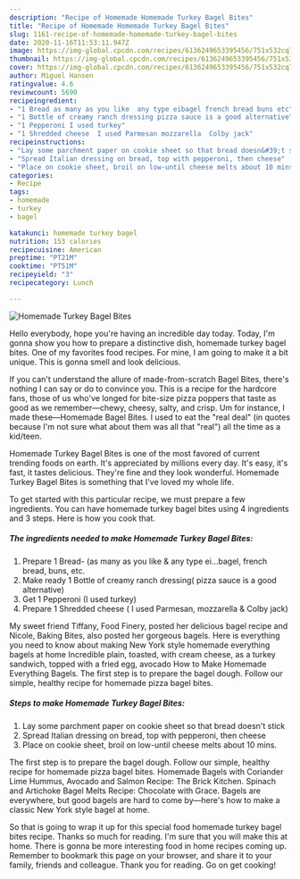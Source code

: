 ```yaml
---
description: "Recipe of Homemade Homemade Turkey Bagel Bites"
title: "Recipe of Homemade Homemade Turkey Bagel Bites"
slug: 1161-recipe-of-homemade-homemade-turkey-bagel-bites
date: 2020-11-16T11:53:11.947Z
image: https://img-global.cpcdn.com/recipes/6136249653395456/751x532cq70/homemade-turkey-bagel-bites-recipe-main-photo.jpg
thumbnail: https://img-global.cpcdn.com/recipes/6136249653395456/751x532cq70/homemade-turkey-bagel-bites-recipe-main-photo.jpg
cover: https://img-global.cpcdn.com/recipes/6136249653395456/751x532cq70/homemade-turkey-bagel-bites-recipe-main-photo.jpg
author: Miguel Hansen
ratingvalue: 4.6
reviewcount: 5690
recipeingredient:
- "1 Bread as many as you like  any type eibagel french bread buns etc"
- "1 Bottle of creamy ranch dressing pizza sauce is a good alternative"
- "1 Pepperoni I used turkey"
- "1 Shredded cheese  I used Parmesan mozzarella  Colby jack"
recipeinstructions:
- "Lay some parchment paper on cookie sheet so that bread doesn&#39;t stick"
- "Spread Italian dressing on bread, top with pepperoni, then cheese"
- "Place on cookie sheet, broil on low-until cheese melts about 10 mins."
categories:
- Recipe
tags:
- homemade
- turkey
- bagel

katakunci: homemade turkey bagel 
nutrition: 153 calories
recipecuisine: American
preptime: "PT21M"
cooktime: "PT51M"
recipeyield: "3"
recipecategory: Lunch

---
```



![Homemade Turkey Bagel Bites](https://img-global.cpcdn.com/recipes/6136249653395456/751x532cq70/homemade-turkey-bagel-bites-recipe-main-photo.jpg)

Hello everybody, hope you're having an incredible day today. Today, I'm gonna show you how to prepare a distinctive dish, homemade turkey bagel bites. One of my favorites food recipes. For mine, I am going to make it a bit unique. This is gonna smell and look delicious.

If you can&#39;t understand the allure of made-from-scratch Bagel Bites, there&#39;s nothing I can say or do to convince you. This is a recipe for the hardcore fans, those of us who&#39;ve longed for bite-size pizza poppers that taste as good as we remember—chewy, cheesy, salty, and crisp. Um for instance, I made these—Homemade Bagel Bites. I used to eat the &#34;real deal&#34; (in quotes because I&#39;m not sure what about them was all that &#34;real&#34;) all the time as a kid/teen.

Homemade Turkey Bagel Bites is one of the most favored of current trending foods on earth. It's appreciated by millions every day. It's easy, it's fast, it tastes delicious. They're fine and they look wonderful. Homemade Turkey Bagel Bites is something that I've loved my whole life.


To get started with this particular recipe, we must prepare a few ingredients. You can have homemade turkey bagel bites using 4 ingredients and 3 steps. Here is how you cook that.

<!--inarticleads1-->

##### The ingredients needed to make Homemade Turkey Bagel Bites:

1. Prepare 1 Bread- (as many as you like &amp; any type ei...bagel, french bread, buns, etc.
1. Make ready 1 Bottle of creamy ranch dressing( pizza sauce is a good alternative)
1. Get 1 Pepperoni (I used turkey)
1. Prepare 1 Shredded cheese ( I used Parmesan, mozzarella &amp; Colby jack)


My sweet friend Tiffany, Food Finery, posted her delicious bagel recipe and Nicole, Baking Bites, also posted her gorgeous bagels. Here is everything you need to know about making New York style homemade everything bagels at home Incredible plain, toasted, with cream cheese, as a turkey sandwich, topped with a fried egg, avocado How to Make Homemade Everything Bagels. The first step is to prepare the bagel dough. Follow our simple, healthy recipe for homemade pizza bagel bites. 

<!--inarticleads2-->

##### Steps to make Homemade Turkey Bagel Bites:

1. Lay some parchment paper on cookie sheet so that bread doesn&#39;t stick
1. Spread Italian dressing on bread, top with pepperoni, then cheese
1. Place on cookie sheet, broil on low-until cheese melts about 10 mins.


The first step is to prepare the bagel dough. Follow our simple, healthy recipe for homemade pizza bagel bites. Homemade Bagels with Coriander Lime Hummus, Avocado and Salmon Recipe: The Brick Kitchen. Spinach and Artichoke Bagel Melts Recipe: Chocolate with Grace. Bagels are everywhere, but good bagels are hard to come by—here&#39;s how to make a classic New York style bagel at home. 

So that is going to wrap it up for this special food homemade turkey bagel bites recipe. Thanks so much for reading. I'm sure that you will make this at home. There is gonna be more interesting food in home recipes coming up. Remember to bookmark this page on your browser, and share it to your family, friends and colleague. Thank you for reading. Go on get cooking!
